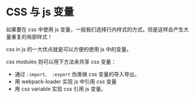 # CSS 与 js 变量

如果要在 css 中使用 js 变量，一般我们选择行内样式的方式。但是这样会产生大量重复的局部样式！

css in js 的一大优点就是可以方便的使用 js 中的变量。

css modules 则可以用下方法来共享 css 变量：

- 通过 `:import、 :export` 伪类做 css 变量的导入导出，
- 用 webpack-loader 实现 js 中引用 css 变量
- 用 css variable 实现 css 引用 js 变量。